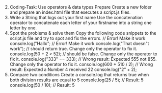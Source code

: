02) Coding-Task: Use operators & data types
Prepare
 Create a new folder and prepare an index.html file that executes a script.js files.
01) Write a String that logs out your first name
 Use the concatenation operator to concatenate each letter of your firstname into a string one letter by one.
02) Spot the problems & solve them
 Copy the following code snippets to the script.js file and try to spot and fix the errors.
// Error! Make it work
console.log("Hallo";
// Error! Make it work
console.log("That doesn"t work");
// should return true. Change only the operator to fix it.
console.log(50 + 2 > 52);
// should be false. Change only the operator to fix it.
console.log("333" == 333);
// Wrong result: Expected 555 not 855. Change only the operator to fix it.
console.log(600 + 510 / 2);
// Wrong result: Expected a Number 4 received 22
console.log("2" + 2);
03) Compare two conditions
 Create a console.log that returns true when both division results are equal to 5
console.log(25 / 5); // Result: 5
console.log(50 / 10); // Result: 5

